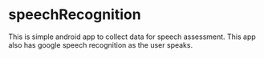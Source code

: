 # speechRecognition

This is simple android app to collect data for speech assessment. This app also has google speech recognition as the user speaks.
